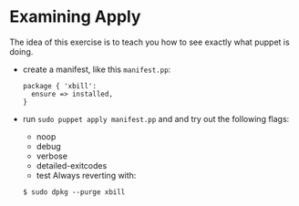 Examining Apply
===============

The idea of this exercise is to teach you how to see exactly what puppet is doing.

* create a manifest, like this `manifest.pp`:
	```shell
	package { 'xbill':
	  ensure => installed, 
	}
	```

* run `sudo puppet apply manifest.pp` and and try out the following flags:
	* noop
	* debug
	* verbose
	* detailed-exitcodes
	* test
	Always reverting with:
	```shell
	$ sudo dpkg --purge xbill
	```
